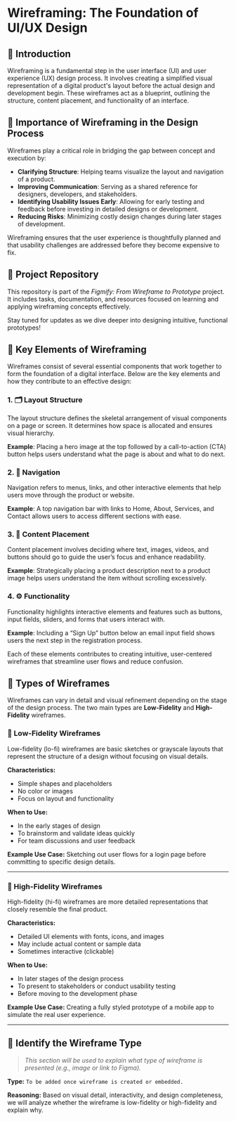 # Wireframing: The Foundation of UI/UX Design

## 📌 Introduction

Wireframing is a fundamental step in the user interface (UI) and user experience (UX) design process. It involves creating a simplified visual representation of a digital product's layout before the actual design and development begin. These wireframes act as a blueprint, outlining the structure, content placement, and functionality of an interface.

## 🎯 Importance of Wireframing in the Design Process

Wireframes play a critical role in bridging the gap between concept and execution by:

- **Clarifying Structure**: Helping teams visualize the layout and navigation of a product.
- **Improving Communication**: Serving as a shared reference for designers, developers, and stakeholders.
- **Identifying Usability Issues Early**: Allowing for early testing and feedback before investing in detailed designs or development.
- **Reducing Risks**: Minimizing costly design changes during later stages of development.

Wireframing ensures that the user experience is thoughtfully planned and that usability challenges are addressed before they become expensive to fix.

## 🔗 Project Repository

This repository is part of the *Figmify: From Wireframe to Prototype* project. It includes tasks, documentation, and resources focused on learning and applying wireframing concepts effectively.

Stay tuned for updates as we dive deeper into designing intuitive, functional prototypes!

## 🧩 Key Elements of Wireframing

Wireframes consist of several essential components that work together to form the foundation of a digital interface. Below are the key elements and how they contribute to an effective design:

### 1. 🗂️ Layout Structure
The layout structure defines the skeletal arrangement of visual components on a page or screen. It determines how space is allocated and ensures visual hierarchy.

**Example**: Placing a hero image at the top followed by a call-to-action (CTA) button helps users understand what the page is about and what to do next.

### 2. 🧭 Navigation
Navigation refers to menus, links, and other interactive elements that help users move through the product or website.

**Example**: A top navigation bar with links to Home, About, Services, and Contact allows users to access different sections with ease.

### 3. 📝 Content Placement
Content placement involves deciding where text, images, videos, and buttons should go to guide the user’s focus and enhance readability.

**Example**: Strategically placing a product description next to a product image helps users understand the item without scrolling excessively.

### 4. ⚙️ Functionality
Functionality highlights interactive elements and features such as buttons, input fields, sliders, and forms that users interact with.

**Example**: Including a “Sign Up” button below an email input field shows users the next step in the registration process.

Each of these elements contributes to creating intuitive, user-centered wireframes that streamline user flows and reduce confusion.

## 🧱 Types of Wireframes

Wireframes can vary in detail and visual refinement depending on the stage of the design process. The two main types are **Low-Fidelity** and **High-Fidelity** wireframes.

### 📝 Low-Fidelity Wireframes

Low-fidelity (lo-fi) wireframes are basic sketches or grayscale layouts that represent the structure of a design without focusing on visual details.

**Characteristics:**
- Simple shapes and placeholders
- No color or images
- Focus on layout and functionality

**When to Use:**
- In the early stages of design
- To brainstorm and validate ideas quickly
- For team discussions and user feedback

**Example Use Case:** Sketching out user flows for a login page before committing to specific design details.

---

### 🎨 High-Fidelity Wireframes

High-fidelity (hi-fi) wireframes are more detailed representations that closely resemble the final product.

**Characteristics:**
- Detailed UI elements with fonts, icons, and images
- May include actual content or sample data
- Sometimes interactive (clickable)

**When to Use:**
- In later stages of the design process
- To present to stakeholders or conduct usability testing
- Before moving to the development phase

**Example Use Case:** Creating a fully styled prototype of a mobile app to simulate the real user experience.

---

## 🧪 Identify the Wireframe Type

> _This section will be used to explain what type of wireframe is presented (e.g., image or link to Figma)._

**Type:** `To be added once wireframe is created or embedded.`

**Reasoning:** Based on visual detail, interactivity, and design completeness, we will analyze whether the wireframe is low-fidelity or high-fidelity and explain why.

